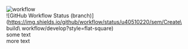 ![workflow](https://github.com/u40510220/sem/actions/workflows/main.yml/badge.svg)\
![GitHub Workflow Status (branch)](https://img.shields.io/github/workflow/status/u40510220/sem/Create\ build\ workflow/develop?style=flat-square)\
some text\
more text
